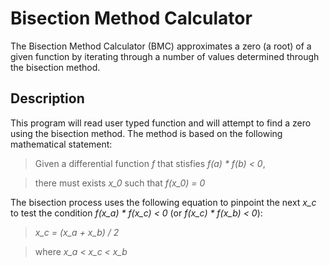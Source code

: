 # Bisection Method Calculator
The Bisection Method Calculator (BMC) approximates a zero (a root) of a given function by iterating through a number of values determined through the bisection method.

## Description
This program will read user typed function and will attempt to find a zero using the bisection method. The method is based on the following mathematical statement:

> Given a differential function *f* that stisfies *f(a) \* f(b) < 0*,

> there must exists *x_0* such that *f(x_0) = 0*

The bisection process uses the following equation to pinpoint the next *x_c* to test the condition *f(x_a) \* f(x_c) < 0* (or *f(x_c) \* f(x_b) < 0*):

> *x_c = (x_a + x_b) / 2* 

> where *x_a < x_c < x_b*
